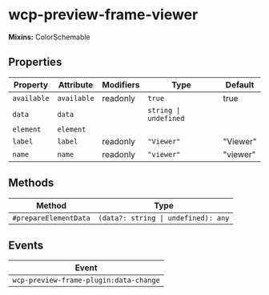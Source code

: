 # wcp-preview-frame-viewer

**Mixins:** ColorSchemable

## Properties

| Property    | Attribute   | Modifiers | Type                  | Default  |
|-------------|-------------|-----------|-----------------------|----------|
| `available` | `available` | readonly  | `true`                | true     |
| `data`      | `data`      |           | `string \| undefined` |          |
| `element`   | `element`   |           |                       |          |
| `label`     | `label`     | readonly  | `"Viewer"`            | "Viewer" |
| `name`      | `name`      | readonly  | `"viewer"`            | "viewer" |

## Methods

| Method                | Type                                |
|-----------------------|-------------------------------------|
| `#prepareElementData` | `(data?: string \| undefined): any` |

## Events

| Event                                  |
|----------------------------------------|
| `wcp-preview-frame-plugin:data-change` |

